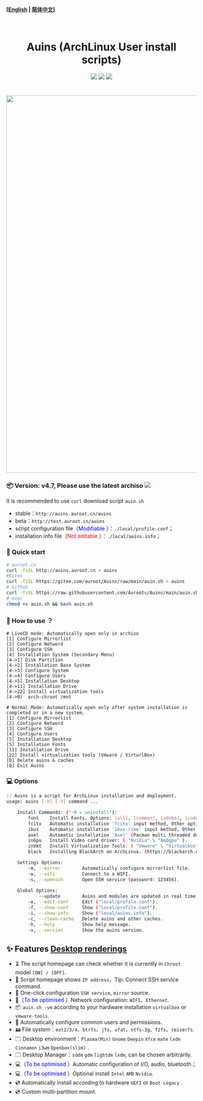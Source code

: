 **[[English](https://github.com/Auroots/Auins/blob/main/README_en.md) | [简体中文](https://github.com/Auroots/Auins/blob/main/README.md)]** 
<h1 align="center">
  <br>
  Auins (ArchLinux User install scripts)
  <br>
</h1>
<p align="center">
<img src="https://img.shields.io/badge/Bash-red?style=flat-square&logo=shell">
<img src="https://img.shields.io/badge/OS-ArchLinux-blue?style=flat-square&logo=arch-linux">
     <a href="https://jq.qq.com/?_wv=1027&k=yASMQyjM">
      <img src="https://img.shields.io/badge/QQ%E7%BE%A4 @auroot -346952836-success?style=flat-square&logo=appveyor">
  </a>
</p>
<h1 align="center">
  <a href="https://github.com/Auroots/Auins" alt="logo" ><img src="https://gitee.com/auroot/Auins/raw/main/local/Auins.png" width="1000"/></a>
  <br>
</h1>
<h3>
📦 Version: v4.7, Please use the latest archiso
<a href="https://github.com/Auroots/Auins/blob/main/doc/update-zh.md">
    <img src="https://img.shields.io/badge/journal-%E6%9B%B4%E6%96%B0%E6%97%A5%E5%BF%97-brightgreen?style=flat-square&logo=appveyor">
</a>
</h3>


It is recommended to use `curl` download script `auin.sh`

- stable：`http://auins.auroot.cn/auins`
- beta：`http://test.auroot.cn/auins`
- script configuration file（<font color='blue'>Modifiable </font>）：```./local/profile.conf```；
- installation info file（<font color='red'>Not editable </font>）：```./local/auins.info```；

### 💾 Quick start

```bash
# auroot.cn 
curl -fsSL http://auins.auroot.cn > auins
#Gitee
curl -fsSL https://gitee.com/auroot/Auins/raw/main/auin.sh > auins
# Github
curl -fsSL https://raw.githubusercontent.com/Auroots/Auins/main/auin.sh > auins
# exec
chmod +x auin.sh && bash auin.sh
```

### :rocket:  How to use ？

```
# LiveCD mode: Automatically open only in archiso
[1] Configure Mirrorlist
[2] Configure Netword
[3] Configure SSH
[4] Installation System (Secondary Menu)
[4->1] Disk Partition
[4->2] Installation Base System
[4->3] Configure System
[4->4] Configure Users
[4->5] Installation Desktop
[4->11] Installation Drive
[4->22] Install virtualization tools
[4->0]  arch-chroot /mnt

# Normal Mode: Automatically open only after system installation is completed or in a new system.
[1] Configure Mirrorlist
[2] Configure Netword
[3] Configure SSH
[4] Configure Users
[5] Installation Desktop
[5] Installation Fonts
[11] Installation Drive
[22] Install virtualization tools (Vmware / VirturlBox) 
[D] Delete auins & caches  
[Q] Exit Auins 
```

### 💻 Options

```bash
:: Auins is a script for ArchLinux installation and deployment.
usage: auins [-h] [-V] command ...

    Install Commands: ("-R = uninstall"):
        font    Install Fonts, Options: [all], [common], [adobe], [code].
        fcitx   Automatic installation 'fcitx' input method, Other options: [-R].
        ibus    Automatic installation 'ibus-rime' input method, Other options: [-R].
        axel    Automatic installation 'Axel' (Pacman multi threaded download), Other options: [-R].
        inGpu   Install Video card driver: ( "Nvidia" \ "Amdgpu" ).
        inVmt   Install Virtualization Tools: ( "Vmware" \ "Virtualbox" ).
        black   Installing BlackArch on ArchLinux. (https://blackarch.org/strap.sh)

    Settings Options:
        -m, --mirror        Automatically configure mirrorlist file.
        -w, --wifi          Connect to a WIFI.
        -s, --openssh       Open SSH service (password: 123456).
             
    Global Options:
            --update        Auins and modules are updated in real time, Options: [enable], [disable].
        -e, --edit-conf     Edit ("local/profile.conf").
        -f, --show-conf     Show ("local/profile.conf").
        -i, --show-info     Show ("local/auins.info").
        -c, --clean-cache   Delete auins and other caches.
        -h, --help          Show help message.
        -v, --version       Show the auins version.
```



## :sparkles: Features  [Desktop renderings](https://gitee.com/auroot/Auins/blob/main/doc/Picture.md)

- ⏳ The script homepage can check whether it is currently in `Chroot` model `[ON] / [OFF]`.
- 🔗 Script homepage shows `IP address`，Tip: Connect SSH service command.
- 🔗 One-click configuration `SSH service`, `mirror` source.
- 🔗（<font color='blue'>To be optimised </font>）Network configuration: `WIFI`、`Ethernet`.
- 📦  `auin.sh -vm`  according to your hardware installation `virtualbox` or `vmware-tools`.
- 🙎 Automatically configure common users and permissions.
- 🖴  File system：`ext2/3/4`、`btrfs`、`jfs`、`vfat`、`ntfs-3g`、`f2fs`、`reiserfs`.
- 🗔  Desktop environment：`Plasma(Min)` `Gnome` `Deepin` `Xfce` `mate` `lxde` `Cinnamon` `i3wm` `Openbox(slim)` .
- 🗔  Desktop Manager：`sddm` `gdm` `lightdm` `lxdm`, can be chosen arbitrarily.
- 💻（<font color='blue'>To be optimised </font>）Automatic configuration of I/O, audio, bluetooth；
- 💻（<font color='blue'>To be optimised </font>）Optional install `Intel` `AMD` `Nvidia`.
- 💿 Automatically install according to hardware  `UEFI` or `Boot Legacy` .
- 💿 Custom multi-partition mount.

 